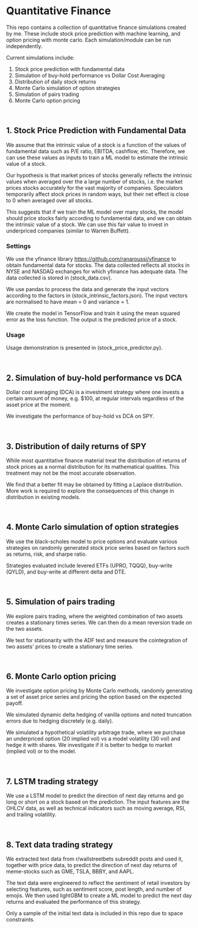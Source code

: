 # Quantitative Finance

This repo contains a collection of quantitative finance simulations created by me. These include stock price prediction with machine learning, and option pricing with monte carlo. Each simulation/module can be run independently.

Current simulations include:
1. Stock price prediction with fundamental data
2. Simulation of buy-hold performance vs Dollar Cost Averaging
3. Distribution of daily stock returns
4. Monte Carlo simulation of option strategies
5. Simulation of pairs trading
6. Monte Carlo option pricing

</br>

## 1. Stock Price Prediction with Fundamental Data

We assume that the intrinsic value of a stock is a function of the values of fundamental data such as P/E ratio, EBITDA, cashflow, etc. Therefore, we can use these values as inputs to train a ML model to estimate the intrinsic value of a stock.

Our hypothesis is that market prices of stocks generally reflects the intrinsic values when averaged over the a large number of stocks, i.e. the market prices stocks accurately for the vast majority of companies. Speculators temporarily affect stock prices in random ways, but their net effect is close to 0 when averaged over all stocks.

This suggests that if we train the ML model over many stocks, the model should price stocks fairly according to fundamental data, and we can obtain the intrinsic value of a stock. We can use this fair value to invest in underpriced companies (similar to Warren Buffett).

### Settings

We use the yfinance library https://github.com/ranaroussi/yfinance to obtain fundamental data for stocks. The data collected reflects all stocks in NYSE and NASDAQ exchanges for which yfinance has adequate data. The data collected is stored in (stock_data.csv).

We use pandas to process the data and generate the input vectors according to the factors in (stock_intrinsic_factors.json). The input vectors are normalised to have mean = 0 and variance = 1.

We create the model in TensorFlow and train it using the mean squared error as the loss function. The output is the predicted price of a stock.

### Usage

Usage demonstration is presented in (stock_price_predictor.py). 

</br>

## 2. Simulation of buy-hold performance vs DCA

Dollar cost averaging (DCA) is a investment strategy where one invests a certain amount of money, e.g. $100, at regular intervals regardless of the asset price at the moment.

We investigate the performance of buy-hold vs DCA on SPY.

</br>

## 3. Distribution of daily returns of SPY

While most quantitative finance material treat the distribution of returns of stock prices as a normal distribution for its mathematical qualities. This treatment may not be the most accurate observation.

We find that a better fit may be obtained by fitting a Laplace distribution. More work is required to explore the consequences of this change in distribution in existing models.

</br>

## 4. Monte Carlo simulation of option strategies

We use the black-scholes model to price options and evaluate various strategies on randomly generated stock price series based on factors such as returns, risk, and sharpe ratio.

Strategies evaluated include levered ETFs (UPRO, TQQQ), buy-write (QYLD), and buy-write at different delta and DTE.

</br>

## 5. Simulation of pairs trading

We explore pairs trading, where the weighted combination of two assets creates a stationary times series. We can then do a mean reversion trade on the two assets.

We test for stationarity with the ADF test and measure the cointegration of two assets' prices to create a stationary time series.

</br>

## 6. Monte Carlo option pricing

We investigate option pricing by Monte Carlo methods, randomly generating a set of asset price series and pricing the option based on the expected payoff.

We simulated dynamic delta hedging of vanilla options and noted truncation errors due to hedging discretely (e.g. daily).

We simulated a hypothetical volatility arbitrage trade, where we purchase an underpriced option (20 implied vol) vs a model volatility (30 vol) and hedge it with shares. We investigate if it is better to hedge to market (implied vol) or to the model.

</br>

## 7. LSTM trading strategy

We use a LSTM model to predict the direction of next day returns and go long or short on a stock based on the prediction. The input features are the OHLCV data, as well as technical indicators such as moving average, RSI, and trailing volatility.

</br>

## 8. Text data trading strategy

We extracted text data from r/wallstreetbets subreddit posts and used it, together with price data, to predict the direction of next day returns of meme-stocks such as GME, TSLA, BBBY, and AAPL. 

The text data were engineered to reflect the sentiment of retail investors by selecting features, such as sentiment score, post length, and number of emojis. We then used lightGBM to create a ML model to predict the next day returns and evaluated the performance of this strategy.

Only a sample of the initial text data is included in this repo due to space constraints.

